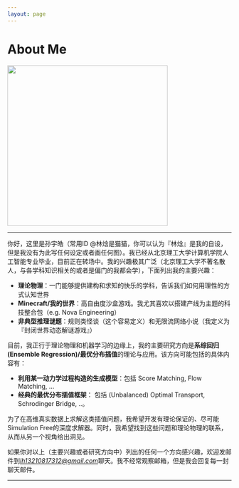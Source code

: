 ```yaml
---
layout: page
---
```


# About Me

<img src="https://zeroovector.github.io/images/sunyuhao.jpg" class="floatpic" width="360" height="360">



--- 



你好，这里是孙宇皓（常用ID @林焓是猫猫，你可以认为『林焓』是我的自设，但是我没有为此写任何设定或者画任何图）。我已经从北京理工大学计算机学院人工智能专业毕业，目前正在转场中。我的兴趣极其广泛（北京理工大学不著名散人，与各学科知识相关的或者是偏门的我都会学），下面列出我的主要兴趣：

- **理论物理**：一门能够提供建构和求知的快乐的学科，告诉我们如何用理性的方式认知世界
- **Minecraft/我的世界**：高自由度沙盒游戏。我尤其喜欢以搭建产线为主题的科技整合包（e.g. Nova Engineering）
- **非典型推理谜题**：规则类怪谈（这个容易定义）和无限流网络小说（我定义为『封闭世界动态解谜游戏』）

目前，我正行于理论物理和机器学习的边缘上，我的主要研究方向是**系综回归(Ensemble Regression)/最优分布插值**的理论与应用。该方向可能包括的具体内容有：

- **利用某一动力学过程构造的生成模型**：包括 Score Matching, Flow Matching, ...
- **经典的最优分布插值框架**： 包括 (Unbalanced) Optimal Transport, Schrodinger Bridge, ..。

为了在高维真实数据上求解这类插值问题，我希望开发有理论保证的、尽可能Simulation Free的深度求解器。同时，我希望找到这些问题和理论物理的联系，从而从另一个视角给出洞见。
  
如果你对以上（主要兴趣或者研究方向中）列出的任何一个方向感兴趣，欢迎发邮件到*lh13210817312@gmail.com*聊天。我不经常观察邮箱，但是我会回复每一封聊天邮件。



---



